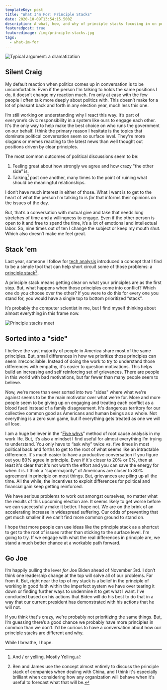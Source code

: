 ```yaml
---
templateKey: post
title: "What I'm For: Principle Stacks"
date: 2020-10-09T13:54:15.500Z
description: A what, how, and why of principle stacks focusing in on political principles
featuredpost: true
featuredimage: /img/principle-stacks.jpg
tags:
  - what-im-for
---
```

![Typical argument: a dramatization](/img/typical-argument.jpg)

## Silent Craig

My default reaction when politics comes up in conversation is to be uncomfortable. Even if the person I'm talking to holds the same positions I do, it doesn’t change my reaction much. I'm only at ease with the few people I often talk more deeply about politics with. This doesn’t make for a lot of pleasant back and forth in any election year, much less this one.

I’m still working on understanding why I react this way. It’s part of everyone’s civic responsibility in a system like ours to engage each other. It's the only way to help make the best choice on who runs the government on our behalf. I think the primary reason I hesitate is the topics that dominate political conversation seem so surface level. They're more slogans or memes reacting to the latest news than well thought out positions driven by clear principles.

The most common outcomes of political discussions seem to be: 

1. Feeling great about how strongly we agree and how crazy "the other side” is. 
2. Talking[^1] past one another, many times to the point of ruining what should be meaningful relationships.

[^1]: And / or yelling. Mostly Yelling.

I don’t have much interest in either of those. What I want is to get to the heart of what the person I’m talking to is *for* that informs their opinions on the issues of the day.

But, that’s a conversation with mutual give and take that needs long stretches of time and a willingness to engage. Even if the other person is open to it and free to spend the time, it’s a lot of emotional and intellectual labor. So, nine times out of ten I change the subject or keep my mouth shut. Which also doesn’t make me feel great.

## Stack 'em

Last year, someone I follow for [tech analysis](https://stratechery.com) introduced a concept that I find to be a simple tool that can help short circuit some of those problems: a [principle stack](https://exponent.fm/episode-177-principle-stacks/)[^2].

[^2]: Ben and James use the concept almost entirely to discuss the principle stack of companies when dealing with China, and I think it's especially brilliant when considering how any organization will behave when it's useful to forecast what that will be.

A principle stack means getting clear on what your principles are as the first step. But, what happens when those principles come into conflict? Which one do you choose over the other? If you were to do this for every one you stand for, you would have a single top to bottom prioritized “stack”.

It’s probably the computer scientist in me, but I find myself thinking about almost everything in this frame now.

![Principle stacks meet](/img/principle-stacks.jpg)

## Sorted into a "side"

I believe the vast majority of people in America share most of the same principles. But, small differences in how we prioritize those principles can seem irreconcilable. Instead of doing the work to try to understand those differences with empathy, it's easier to question motivations. This helps build an increasing and self reinforcing set of grievances. There are people in this world with bad motivations, but far fewer than many people seem to believe.

Now, we're more than ever sorted into two "sides" where what we're against seems to be the main motivator over what we're for. More and more people seem to be giving up on engaging and treating each conflict as a blood fued instead of a family disagreement. It's dangerous territory for our collective common good as Americans and human beings as a whole. Not everything is a zero sum game, but if everything gets treated as one we will all lose.

I am a huge believer in the “[Five whys](https://www.youtube.com/watch?v=SrlYkx41wEE)” method of root cause analysis in my work life. But, it’s also a mindset I find useful for almost everything I’m trying to understand. You only have to “ask why” twice vs. five times in most political back and forths to get to the root of what seems like an intractable difference.  It's much easier to have a productive conversation if you figure out you 80% agree in principle. Even if it's closer to 20% or 0%, then at least it's clear that it's not worth the effort and you can save the energy for when it is. I think a “supermajority” of Americans are closer to 80% agreement in principle on most things. But, grievances are piling up all the time. All the while, the incentives to exploit differences for political and financial gain keep getting reinforced.

We have serious problems to work out amongst ourselves, no matter what the results of this upcoming election are. It seems likely to get worse before we can successfully make it better. I hope not. We are on the brink of an accelerating increase in widespread suffering. Our odds of preventing that get much smaller if we can’t find more common ground to stand on. 

I hope that more people can use ideas like the principle stack as a shortcut to get to the root of issues rather than sticking to the surface level. I'm going to try. If we engage with what the real differences in principle are, we stand a much better chance at a workable path forward.

## Go Joe

I’m happily pulling the lever *for* Joe Biden ahead of November 3rd. I don’t think one leadership change at the top will solve all of our problems. Far from it. But, right near the top of my stack is a belief in the principle of working in good faith within the imperfect system we have over tearing it down or finding further ways to undermine it to get what I want. I’ve concluded based on his actions that Biden will do his best to do that in a way that our current president has demonstrated with his actions that he will not. 

If you think that's crazy, we're probably not prioritizing the same things. But, I’m guessing there’s a good chance we probably have more principles in common than we don’t. I'd be curious to have a conversation about how our principle stacks are different and why.

While I breathe, I hope.